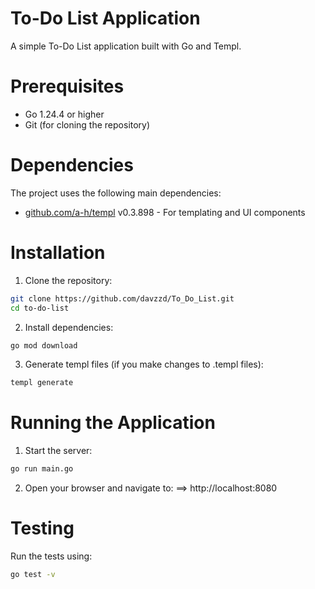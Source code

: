 # To-Do List Application
A simple To-Do List application built with Go and Templ.

# Prerequisites
- Go 1.24.4 or higher
- Git (for cloning the repository)

# Dependencies
The project uses the following main dependencies:
- [github.com/a-h/templ](https://github.com/a-h/templ) v0.3.898 - For templating and UI components

# Installation
1. Clone the repository:
```bash
git clone https://github.com/davzzd/To_Do_List.git
cd to-do-list
```

2. Install dependencies:
```bash
go mod download
```

3. Generate templ files (if you make changes to .templ files):
```bash
templ generate
```

# Running the Application
1. Start the server:
```bash
go run main.go
```

2. Open your browser and navigate to:
==>  http://localhost:8080


# Testing
Run the tests using:
```bash
go test -v
```

